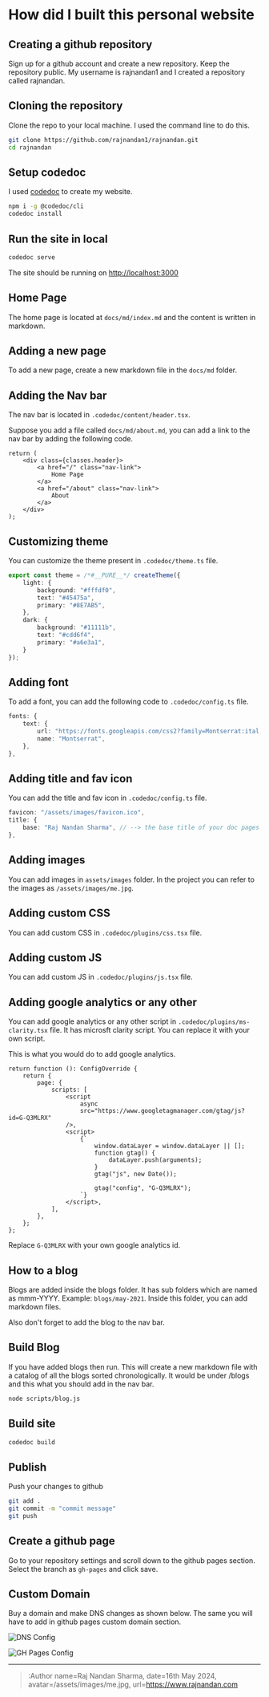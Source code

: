 # How did I built this personal website


## Creating a github repository

Sign up for a github account and create a new repository. Keep the repository public. My username is rajnandan1 and I created a repository called rajnandan. 

## Cloning the repository

Clone the repo to your local machine. I used the command line to do this. 
```bash
git clone https://github.com/rajnandan1/rajnandan.git
cd rajnandan
```

## Setup codedoc

I used [codedoc](https://codedoc.cc/) to create my website. 

```bash
npm i -g @codedoc/cli
codedoc install
```

## Run the site in local

```bash
codedoc serve
```

The site should be running on [http://localhost:3000](http://localhost:3000)

## Home Page

The home page is located at `docs/md/index.md` and the content is written in markdown. 

## Adding a new page

To add a new page, create a new markdown file in the `docs/md` folder. 

## Adding the Nav bar

The nav bar is located in `.codedoc/content/header.tsx`. 

Suppose you add a file called `docs/md/about.md`, you can add a link to the nav bar by adding the following code. 

```tsx
return (
	<div class={classes.header}>
		<a href="/" class="nav-link">
			Home Page
		</a>
		<a href="/about" class="nav-link">
			About
		</a>
	</div>
);
```

## Customizing theme

You can customize the theme present in `.codedoc/theme.ts` file. 

```ts
export const theme = /*#__PURE__*/ createTheme({
    light: {
        background: "#fffdf0",
        text: "#45475a",
        primary: "#8E7AB5",
    },
    dark: {
        background: "#11111b",
        text: "#cdd6f4",
        primary: "#a6e3a1",
    }
});
```

## Adding font

To add a font, you can add the following code to `.codedoc/config.ts` file. 

```ts
fonts: {
	text: {
		url: "https://fonts.googleapis.com/css2?family=Montserrat:ital,wght@0,100..900;1,100..900&display=swap",
		name: "Montserrat",
	},
},
```

## Adding title and fav icon

You can add the title and fav icon in `.codedoc/config.ts` file. 
```ts
favicon: "/assets/images/favicon.ico",
title: {
	base: "Raj Nandan Sharma", // --> the base title of your doc pages
},
```

## Adding images

You can add images in `assets/images` folder. In the project you can refer to the images as `/assets/images/me.jpg`. 

## Adding custom CSS

You can add custom CSS in `.codedoc/plugins/css.tsx` file. 

## Adding custom JS

You can add custom JS in `.codedoc/plugins/js.tsx` file. 

## Adding google analytics or any other

You can add google analytics or any other script in `.codedoc/plugins/ms-clarity.tsx` file. It has microsft clarity script. You can replace it with your own script. 

This is what you would do to add google analytics. 

```tsx
return function (): ConfigOverride {
	return {
		page: {
			scripts: [
				<script
					async
					src="https://www.googletagmanager.com/gtag/js?id=G-Q3MLRX"
				/>,
				<script>
					{`
						window.dataLayer = window.dataLayer || [];
						function gtag() {
							dataLayer.push(arguments);
						}
						gtag("js", new Date());

						gtag("config", "G-Q3MLRX");
					`}
				</script>,
			],
		},
	};
};
```

Replace `G-Q3MLRX` with your own google analytics id. 

## How to a blog

Blogs are added inside the blogs folder. It has sub folders which are named as mmm-YYYY. Example: `blogs/may-2021`. Inside this folder, you can add markdown files. 

Also don't forget to add the blog to the nav bar. 

## Build Blog

If you have added blogs then run. This will create a new markdown file with a catalog of all the blogs sorted chronologically. It would be under /blogs and this what you should add in the nav bar.

```bash
node scripts/blog.js
```

## Build site

```bash
codedoc build
```

## Publish

Push your changes to github
```bash
git add .
git commit -m "commit message"
git push
```

## Create a github page

Go to your repository settings and scroll down to the github pages section. Select the branch as `gh-pages` and click save. 

## Custom Domain

Buy a domain and make DNS changes as shown below. The same you will have to add in github pages custom domain section. 

![DNS Config](/assets/images/dns.png "DNS Config")

![GH Pages Config](/assets/images/gh-pages.png "GH Pages Config")



---

> :Author name=Raj Nandan Sharma,
> date=16th May 2024,
> avatar=/assets/images/me.jpg,
> url=https://www.rajnandan.com   
		